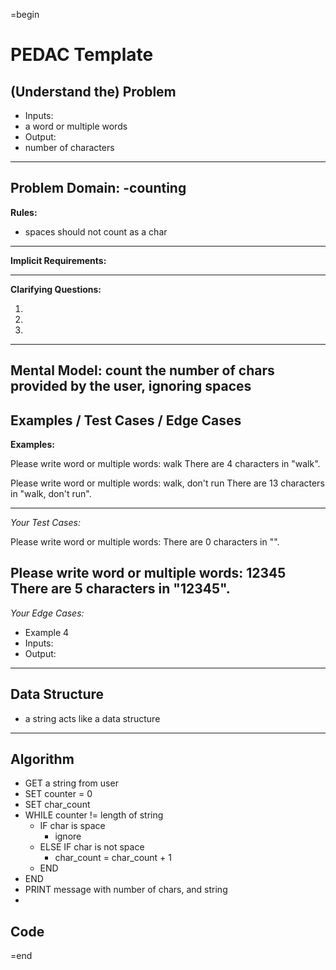 =begin

PEDAC Template
==============

(Understand the) Problem
------------------------

-  Inputs:
  - a word or multiple words
-  Output:
  - number of characters

---

**Problem Domain:**
-counting
---

**Rules:**
- spaces should not count as a char
---

**Implicit Requirements:**

---

**Clarifying Questions:**

1.
2.
3.

---

**Mental Model:**
count the number of chars provided by the user, ignoring spaces
---

Examples / Test Cases / Edge Cases
----------------------------------

**Examples:**

Please write word or multiple words: walk
There are 4 characters in "walk".

Please write word or multiple words: walk, don't run
There are 13 characters in "walk, don't run".

---

_Your Test Cases:_

Please write word or multiple words:
There are 0 characters in "".

Please write word or multiple words: 12345
There are 5 characters in "12345".
---

_Your Edge Cases:_

-  Example 4
  -  Inputs:
  -  Output:

---

Data Structure
--------------
- a string acts like a data structure
---

Algorithm
---------
- GET a string from user
- SET counter = 0
- SET char_count
- WHILE counter != length of string
  - IF char is space
    - ignore
  - ELSE IF char is not space
    - char_count = char_count + 1
  - END
- END
- PRINT message with number of chars, and string
- 

Code
----

=end
